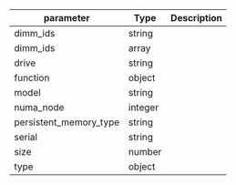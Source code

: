 | parameter | Type | Description |
| ----------- | ----------- |----------- |
| dimm_ids  |  string  |    |
| dimm_ids  |  array  |    |
| drive  |  string  |    |
| function  |  object  |    |
| model  |  string  |    |
| numa_node  |  integer  |    |
| persistent_memory_type  |  string  |    |
| serial  |  string  |    |
| size  |  number  |    |
| type  |  object  |    |